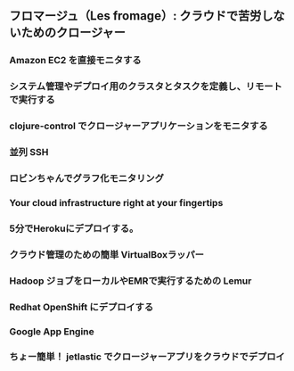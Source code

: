 ## フロマージュ（Les fromage）: クラウドで苦労しないためのクロージャー

### Amazon EC2 を直接モニタする
### システム管理やデプロイ用のクラスタとタスクを定義し、リモートで実行する
### clojure-control でクロージャーアプリケーションをモニタする
### 並列 SSH
### ロビンちゃんでグラフ化モニタリング
### Your cloud infrastructure right at your fingertips
### 5分でHerokuにデプロイする。
### クラウド管理のための簡単 VirtualBoxラッパー
### Hadoop ジョブをローカルやEMRで実行するための Lemur
### Redhat OpenShift にデプロイする
### Google App Engine 
### ちょー簡単！ jetlastic でクロージャーアプリをクラウドでデプロイ